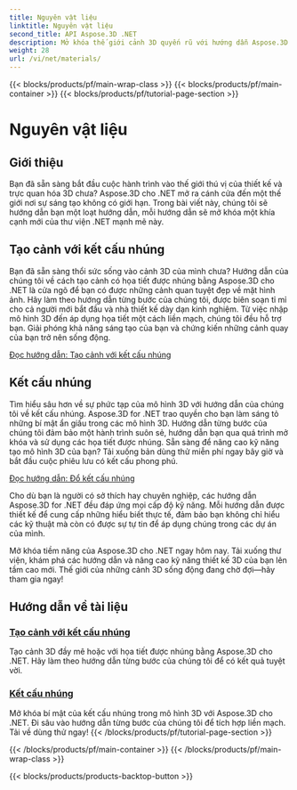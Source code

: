 ```yaml
---
title: Nguyên vật liệu
linktitle: Nguyên vật liệu
second_title: API Aspose.3D .NET
description: Mở khóa thế giới cảnh 3D quyến rũ với hướng dẫn Aspose.3D cho .NET. Tìm hiểu cách tạo cảnh tuyệt đẹp và khám phá các kết cấu được nhúng một cách dễ dàng.
weight: 28
url: /vi/net/materials/
---
```


{{< blocks/products/pf/main-wrap-class >}}
{{< blocks/products/pf/main-container >}}
{{< blocks/products/pf/tutorial-page-section >}}

# Nguyên vật liệu

## Giới thiệu

Bạn đã sẵn sàng bắt đầu cuộc hành trình vào thế giới thú vị của thiết kế và trực quan hóa 3D chưa? Aspose.3D cho .NET mở ra cánh cửa đến một thế giới nơi sự sáng tạo không có giới hạn. Trong bài viết này, chúng tôi sẽ hướng dẫn bạn một loạt hướng dẫn, mỗi hướng dẫn sẽ mở khóa một khía cạnh mới của thư viện .NET mạnh mẽ này.

## Tạo cảnh với kết cấu nhúng

Bạn đã sẵn sàng thổi sức sống vào cảnh 3D của mình chưa? Hướng dẫn của chúng tôi về cách tạo cảnh có họa tiết được nhúng bằng Aspose.3D cho .NET là cửa ngõ để bạn có được những cảnh quan tuyệt đẹp về mặt hình ảnh. Hãy làm theo hướng dẫn từng bước của chúng tôi, được biên soạn tỉ mỉ cho cả người mới bắt đầu và nhà thiết kế dày dạn kinh nghiệm. Từ việc nhập mô hình 3D đến áp dụng họa tiết một cách liền mạch, chúng tôi đều hỗ trợ bạn. Giải phóng khả năng sáng tạo của bạn và chứng kiến những cảnh quay của bạn trở nên sống động.

[Đọc hướng dẫn: Tạo cảnh với kết cấu nhúng](./create-scene-embedded-texture/)

## Kết cấu nhúng

Tìm hiểu sâu hơn về sự phức tạp của mô hình 3D với hướng dẫn của chúng tôi về kết cấu nhúng. Aspose.3D for .NET trao quyền cho bạn làm sáng tỏ những bí mật ẩn giấu trong các mô hình 3D. Hướng dẫn từng bước của chúng tôi đảm bảo một hành trình suôn sẻ, hướng dẫn bạn qua quá trình mở khóa và sử dụng các họa tiết được nhúng. Sẵn sàng để nâng cao kỹ năng tạo mô hình 3D của bạn? Tải xuống bản dùng thử miễn phí ngay bây giờ và bắt đầu cuộc phiêu lưu có kết cấu phong phú.

[Đọc hướng dẫn: Đổ kết cấu nhúng](./dump-embedded-textures/)

Cho dù bạn là người có sở thích hay chuyên nghiệp, các hướng dẫn Aspose.3D for .NET đều đáp ứng mọi cấp độ kỹ năng. Mỗi hướng dẫn được thiết kế để cung cấp những hiểu biết thực tế, đảm bảo bạn không chỉ hiểu các kỹ thuật mà còn có được sự tự tin để áp dụng chúng trong các dự án của mình.

Mở khóa tiềm năng của Aspose.3D cho .NET ngay hôm nay. Tải xuống thư viện, khám phá các hướng dẫn và nâng cao kỹ năng thiết kế 3D của bạn lên tầm cao mới. Thế giới của những cảnh 3D sống động đang chờ đợi—hãy tham gia ngay!
## Hướng dẫn về tài liệu
### [Tạo cảnh với kết cấu nhúng](./create-scene-embedded-texture/)
Tạo cảnh 3D đầy mê hoặc với họa tiết được nhúng bằng Aspose.3D cho .NET. Hãy làm theo hướng dẫn từng bước của chúng tôi để có kết quả tuyệt vời.
### [Kết cấu nhúng](./dump-embedded-textures/)
Mở khóa bí mật của kết cấu nhúng trong mô hình 3D với Aspose.3D cho .NET. Đi sâu vào hướng dẫn từng bước của chúng tôi để tích hợp liền mạch. Tải về dùng thử ngay!
{{< /blocks/products/pf/tutorial-page-section >}}

{{< /blocks/products/pf/main-container >}}
{{< /blocks/products/pf/main-wrap-class >}}

{{< blocks/products/products-backtop-button >}}
